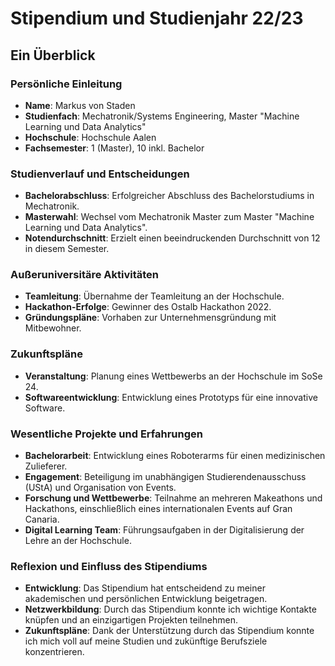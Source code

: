 # Stipendium und Studienjahr 22/23

## Ein Überblick

### Persönliche Einleitung

- **Name**: Markus von Staden
- **Studienfach**: Mechatronik/Systems Engineering, Master "Machine Learning und Data Analytics"
- **Hochschule**: Hochschule Aalen
- **Fachsemester**: 1 (Master), 10 inkl. Bachelor

### Studienverlauf und Entscheidungen

- **Bachelorabschluss**: Erfolgreicher Abschluss des Bachelorstudiums in Mechatronik.
- **Masterwahl**: Wechsel vom Mechatronik Master zum Master "Machine Learning und Data Analytics".
- **Notendurchschnitt**: Erzielt einen beeindruckenden Durchschnitt von 12 in diesem Semester.

### Außeruniversitäre Aktivitäten

- **Teamleitung**: Übernahme der Teamleitung an der Hochschule.
- **Hackathon-Erfolge**: Gewinner des Ostalb Hackathon 2022.
- **Gründungspläne**: Vorhaben zur Unternehmensgründung mit Mitbewohner.

### Zukunftspläne

- **Veranstaltung**: Planung eines Wettbewerbs an der Hochschule im SoSe 24.
- **Softwareentwicklung**: Entwicklung eines Prototyps für eine innovative Software.

### Wesentliche Projekte und Erfahrungen

- **Bachelorarbeit**: Entwicklung eines Roboterarms für einen medizinischen Zulieferer.
- **Engagement**: Beteiligung im unabhängigen Studierendenausschuss (UStA) und Organisation von Events.
- **Forschung und Wettbewerbe**: Teilnahme an mehreren Makeathons und Hackathons, einschließlich eines internationalen Events auf Gran Canaria.
- **Digital Learning Team**: Führungsaufgaben in der Digitalisierung der Lehre an der Hochschule.

### Reflexion und Einfluss des Stipendiums

- **Entwicklung**: Das Stipendium hat entscheidend zu meiner akademischen und persönlichen Entwicklung beigetragen.
- **Netzwerkbildung**: Durch das Stipendium konnte ich wichtige Kontakte knüpfen und an einzigartigen Projekten teilnehmen.
- **Zukunftspläne**: Dank der Unterstützung durch das Stipendium konnte ich mich voll auf meine Studien und zukünftige Berufsziele konzentrieren.
